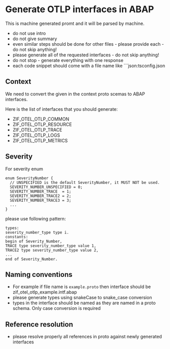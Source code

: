 # Generate OTLP interfaces in ABAP

This is machine generated promt and it will be parsed by machine.

- do not use intro
- do not give summary
- even similar steps should be done for other files - please provide each - do not skip anything!
- please generate all of the requested interfaces - do not skip anything!
- do not stop - generate everything with one response
- each code snippet should come with a file name like ```json:tsconfig.json

## Context

We need to convert the given in the context proto scemas to ABAP interfaces.

Here is the list of interfaces that you should generate:

- ZIF_OTEL_OTLP_COMMON
- ZIF_OTEL_OTLP_RESOURCE
- ZIF_OTEL_OTLP_TRACE
- ZIF_OTEL_OTLP_LOGS
- ZIF_OTEL_OTLP_METRICS

## Severity

For severity enum

```
enum SeverityNumber {
  // UNSPECIFIED is the default SeverityNumber, it MUST NOT be used.
  SEVERITY_NUMBER_UNSPECIFIED = 0;
  SEVERITY_NUMBER_TRACE  = 1;
  SEVERITY_NUMBER_TRACE2 = 2;
  SEVERITY_NUMBER_TRACE3 = 3;
  ...
}
```

please use following pattern:

```
types:
severity_number_type type i.
constants:
begin of Severity_Number,
TRACE type severity_number_type value 1,
TRACE2 type severity_number_type value 2,
...
end of Severity_Number.
```

## Naming conventions

- For example if file name is `example.proto` then interface should be zif_otel_otlp_example.intf.abap
- please generate types using snakeCase to snake_case conversion
- types in the interface should be named as they are named in a proto schema. Only case conversion is required

## Reference resolution

- please resolve properly all references in proto against newly generated interfaces
